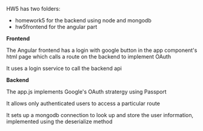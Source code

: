 HW5 has two folders: 

 - homework5 for the backend using node and mongodb
 -  hw5frontend for the angular part

**Frontend**

The Angular frontend has a login with google button in the app component's html page which calls a route on the backend to implement OAuth

It uses a login sservice to call the backend api

**Backend**

The app.js implements Google's OAuth stratergy using Passport

It allows only authenticated users to access a particular route

It sets up a mongodb connection to look up and store the user information, implemented using the deserialize method